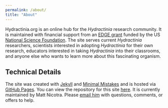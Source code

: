 ```yaml
---
permalink: /about/
title: "About"
---
```



Hydractinia.org is an online hub for the *Hydractinia* research community. It is maintained with financial support from an [EDGE grant](https://www.nsf.gov/awardsearch/showAward?AWD_ID=1923259&HistoricalAwards=false) funded by the US [National Science Foundation](https://www.nsf.gov/). The site serves current *Hydractinia* researchers, scientists interested in adopting *Hydractinia* for their own research, educators interested in taking *Hydractinia* into their classrooms, and anyone else who wants to learn more about this fascinating organism. 


## Technical Details

The site was created with [Jekyll](https://jekyllrb.com/) and [Minimal Mistakes](https://mademistakes.com/work/minimal-mistakes-jekyll-theme/) and is hosted via [GitHub Pages](https://pages.github.com/). You can view the repository for this site [here](https://github.com/hydractinia/hydractinia-dot-org/).  It is currently maintained by Matt Nicotra. Please [email him](mailto:matthew.nicotra@pitt.edu?subject=hydractinia.org) with questions, comments, or offers to help. 